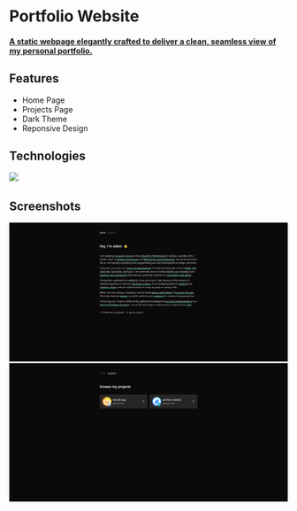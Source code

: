 # Portfolio Website
#### [A static webpage elegantly crafted to deliver a clean, seamless view of my personal portfolio.](https://adamsnow.dev)

## Features
- Home Page
- Projects Page
- Dark Theme
- Reponsive Design

## Technologies
[![](https://skillicons.dev/icons?i=html,css,astro,git,tailwind,github,vscode,vercel,bash,md)](https://adamsnow.dev)

## Screenshots
[![](public/home-screenshot.png)](https://adamsnow.dev)
[![](public/projects-screenshot.png)](https://adamsnow.dev)
